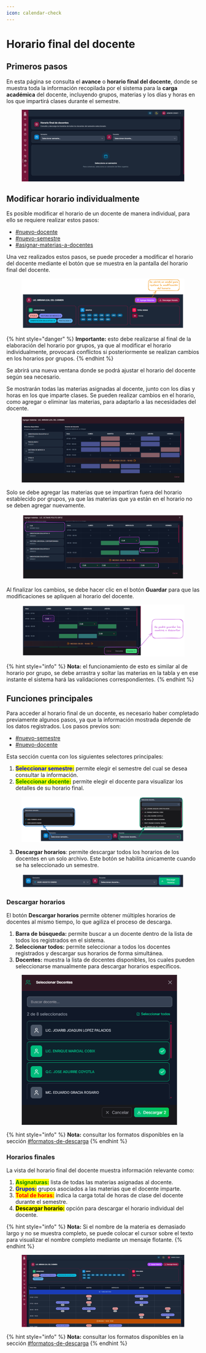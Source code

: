 ```yaml
---
icon: calendar-check
---
```


# Horario final del docente

## Primeros pasos

En esta página se consulta el **avance** o **horario final del docente**, donde se muestra toda la información recopilada por el sistema para la **carga académica** del docente, incluyendo grupos, materias y los días y horas en los que impartirá clases durante el semestre.

<figure><img src="../.gitbook/assets/Captura de pantalla 2025-10-12 181902.png" alt=""><figcaption></figcaption></figure>

## Modificar horario individualmente

Es posible modificar el horario de un docente de manera individual, para ello se requiere realizar estos pasos:

* [#nuevo-docente](../recursos-academica/docentes.md#nuevo-docente "mention")
* [#nuevo-semestre](../recursos-academica/semestres.md#nuevo-semestre "mention")
* [#asignar-materias-a-docentes](../relaciones/docentes-con-materias.md#nueva-relación-entre-materia-y-docente "mention")

Una vez realizados estos pasos, se puede proceder a modificar el horario del docente mediante el botón que se muestra en la pantalla del horario final del docente.

<figure><img src="../.gitbook/assets/horario-final-modificar.png" alt=""><figcaption></figcaption></figure>

{% hint style="danger" %}
**Importante:** esto debe realizarse al final de la elaboración del horario por grupos, ya que al modificar el horario individualmente, provocará conflictos si posteriormente se realizan cambios en los horarios por grupos.
{% endhint %}

Se abrirá una nueva ventana donde se podrá ajustar el horario del docente según sea necesario.

Se mostrarán todas las materias asignadas al docente, junto con los días y horas en los que imparte clases. Se pueden realizar cambios en el horario, como agregar o eliminar las materias, para adaptarlo a las necesidades del docente.

<figure><img src="../.gitbook/assets/Captura de pantalla 2025-10-25 174111.png" alt=""><figcaption></figcaption></figure>

Solo se debe agregar las materias que se impartiran fuera del horario establecido por grupos, ya que las materias que ya están en el horario no se deben agregar nuevamente.

<figure><img src="../.gitbook/assets/horario-modificado.png" alt=""><figcaption></figcaption></figure>

Al finalizar los cambios, se debe hacer clic en el botón **Guardar** para que las modificaciones se apliquen al horario del docente.

<figure><img src="../.gitbook/assets/horario-guardar.png" alt=""><figcaption></figcaption></figure>

{% hint style="info" %}
**Nota:** el funcionamiento de esto es similar al de horario por grupo, se debe arrastra y soltar las materias en la tabla y en ese instante el sistema hará las validaciones correspondientes.
{% endhint %}

## Funciones principales

Para acceder al horario final de un docente, es necesario haber completado previamente algunos pasos, ya que la información mostrada depende de los datos registrados. Los pasos previos son:

* [#nuevo-semestre](../recursos-academica/semestres.md#nuevo-semestre "mention")
* [#nuevo-docente](../recursos-academica/docentes.md#nuevo-docente "mention")

Esta sección cuenta con los siguientes selectores principales:

1. <mark style="color:blue;">**Seleccionar semestre:**</mark> permite elegir el semestre del cual se desea consultar la información.
2. <mark style="color:green;">**Seleccionar docente:**</mark> permite elegir el docente para visualizar los detalles de su horario final.

<figure><img src="../.gitbook/assets/imagen (2) (1) (1).png" alt=""><figcaption></figcaption></figure>

3. **Descargar horarios**: permite descargar todos los horarios de los docentes en un solo archivo. Este botón se habilita únicamente cuando se ha seleccionado un semestre.

<figure><img src="../.gitbook/assets/imagen (1) (1) (1) (1) (1).png" alt=""><figcaption></figcaption></figure>

### Descargar horarios

El botón **Descargar horarios** permite obtener múltiples horarios de docentes al mismo tiempo, lo que agiliza el proceso de descarga.

1. **Barra de búsqueda:** permite buscar a un docente dentro de la lista de todos los registrados en el sistema.
2. **Seleccionar todos:** permite seleccionar a todos los docentes registrados y descargar sus horarios de forma simultánea.
3. **Docentes:** muestra la lista de docentes disponibles, los cuales pueden seleccionarse manualmente para descargar horarios específicos.

<figure><img src="../.gitbook/assets/Captura de pantalla 2025-10-12 190233.png" alt="" width="405"><figcaption></figcaption></figure>

{% hint style="info" %}
**Nota:** consultar los formatos disponibles en la sección [#formatos-de-descarga](../otros/importante.md#formatos-de-descarga "mention")
{% endhint %}

### Horarios finales

La vista del horario final del docente muestra información relevante como:

1. <mark style="color:green;">**Asignaturas:**</mark> lista de todas las materias asignadas al docente.
2. <mark style="color:blue;">**Grupos:**</mark> grupos asociados a las materias que el docente imparte.
3. <mark style="color:red;">**Total de horas:**</mark> indica la carga total de horas de clase del docente durante el semestre.
4. <mark style="color:$primary;">**Descargar horario:**</mark> opción para descargar el horario individual del docente.

{% hint style="info" %}
**Nota:** Si el nombre de la materia es demasiado largo y no se muestra completo, se puede colocar el cursor sobre el texto para visualizar el nombre completo mediante un mensaje flotante.
{% endhint %}

<figure><img src="../.gitbook/assets/Captura de pantalla 2025-10-25 172732.png" alt=""><figcaption></figcaption></figure>

{% hint style="info" %}
**Nota:** consultar los formatos disponibles en la sección [#formatos-de-descarga](../otros/importante.md#formatos-de-descarga "mention")
{% endhint %}
